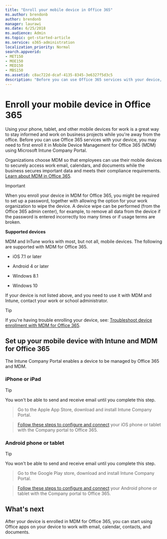 ```yaml
---
title: "Enroll your mobile device in Office 365"
ms.author: brendonb
author: brendonb
manager: laurawi
ms.date: 6/25/2018
ms.audience: Admin
ms.topic: get-started-article
ms.service: o365-administration
localization_priority: Normal
search.appverid:
- MET150
- MOE150
- MED150
- MBS150
ms.assetid: c8ac722d-dcaf-4135-8345-3e6327f5d3c5
description: "Before you can use Office 365 services with your device, you may need to follow these steps to enroll it in Mobile Device Management for Office 365 (MDM). You do this when you add your work or school email account to your device for the first time."
---
```


# Enroll your mobile device in Office 365

Using your phone, tablet, and other mobile devices for work is a great way to stay informed and work on business projects while you're away from the office. Before you can use Office 365 services with your device, you may need to first enroll it in Mobile Device Management for Office 365 (MDM) using Microsoft Intune Company Portal.
  
Organizations choose MDM so that employees can use their mobile devices to securely access work email, calendars, and documents while the business secures important data and meets their compliance requirements. [Learn about MDM in Office 365](https://go.microsoft.com/fwlink/?LinkId=615142).
  
> [!IMPORTANT]
> When you enroll your device in MDM for Office 365, you might be required to set up a password, together with allowing the option for your work organization to wipe the device. A device wipe can be performed (from the Office 365 admin center), for example, to remove all data from the device if the password is entered incorrectly too many times or if usage terms are broken. 
  
 **Supported devices**
  
MDM and InTune works with most, but not all, mobile devices. The following are supported with MDM for Office 365.
  
- iOS 7.1 or later
    
- Android 4 or later
    
- Windows 8.1
    
- Windows 10
    
If your device is not listed above, and you need to use it with MDM and Intune, contact your work or school administrator.
  
> [!TIP]
> If you're having trouble enrolling your device, see: [Troubleshoot device enrollment with MDM for Office 365](troubleshoot-mdm.md). 
  
## Set up your mobile device with Intune and MDM for Office 365

The Intune Company Portal enables a device to be managed by Office 365 and MDM.
  
### iPhone or iPad

> [!TIP]
> You won't be able to send and receive email until you complete this step. 
  
> Go to the Apple App Store, download and install Intune Company Portal.
    
> [Follow these steps to configure and connect](https://go.microsoft.com/fwlink/?linkid=875316) your iOS phone or tablet with the Company portal to Office 365. 
    
### Android phone or tablet

> [!TIP]
> You won't be able to send and receive email until you complete this step. 
  
> Go to the Google Play store, download and install Intune Company Portal.
    
> [Follow these steps to configure and connect](https://go.microsoft.com/fwlink/?linkid=875317) your Android phone or tablet with the Company portal to Office 365. 
    
## What's next

After your device is enrolled in MDM for Office 365, you can start using Office apps on your device to work with email, calendar, contacts, and documents.
  

